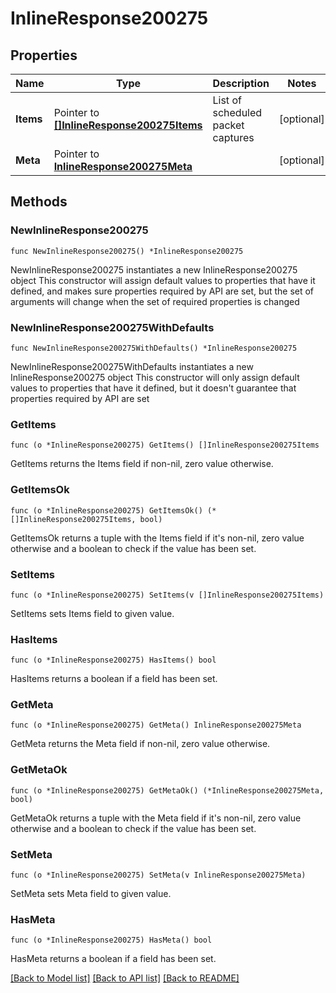 # InlineResponse200275

## Properties

Name | Type | Description | Notes
------------ | ------------- | ------------- | -------------
**Items** | Pointer to [**[]InlineResponse200275Items**](InlineResponse200275Items.md) | List of scheduled packet captures | [optional] 
**Meta** | Pointer to [**InlineResponse200275Meta**](InlineResponse200275Meta.md) |  | [optional] 

## Methods

### NewInlineResponse200275

`func NewInlineResponse200275() *InlineResponse200275`

NewInlineResponse200275 instantiates a new InlineResponse200275 object
This constructor will assign default values to properties that have it defined,
and makes sure properties required by API are set, but the set of arguments
will change when the set of required properties is changed

### NewInlineResponse200275WithDefaults

`func NewInlineResponse200275WithDefaults() *InlineResponse200275`

NewInlineResponse200275WithDefaults instantiates a new InlineResponse200275 object
This constructor will only assign default values to properties that have it defined,
but it doesn't guarantee that properties required by API are set

### GetItems

`func (o *InlineResponse200275) GetItems() []InlineResponse200275Items`

GetItems returns the Items field if non-nil, zero value otherwise.

### GetItemsOk

`func (o *InlineResponse200275) GetItemsOk() (*[]InlineResponse200275Items, bool)`

GetItemsOk returns a tuple with the Items field if it's non-nil, zero value otherwise
and a boolean to check if the value has been set.

### SetItems

`func (o *InlineResponse200275) SetItems(v []InlineResponse200275Items)`

SetItems sets Items field to given value.

### HasItems

`func (o *InlineResponse200275) HasItems() bool`

HasItems returns a boolean if a field has been set.

### GetMeta

`func (o *InlineResponse200275) GetMeta() InlineResponse200275Meta`

GetMeta returns the Meta field if non-nil, zero value otherwise.

### GetMetaOk

`func (o *InlineResponse200275) GetMetaOk() (*InlineResponse200275Meta, bool)`

GetMetaOk returns a tuple with the Meta field if it's non-nil, zero value otherwise
and a boolean to check if the value has been set.

### SetMeta

`func (o *InlineResponse200275) SetMeta(v InlineResponse200275Meta)`

SetMeta sets Meta field to given value.

### HasMeta

`func (o *InlineResponse200275) HasMeta() bool`

HasMeta returns a boolean if a field has been set.


[[Back to Model list]](../README.md#documentation-for-models) [[Back to API list]](../README.md#documentation-for-api-endpoints) [[Back to README]](../README.md)


